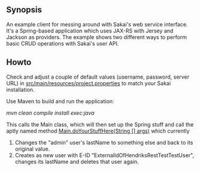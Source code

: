 ## Synopsis

An example client for messing around with Sakai's web service interface.
It's a Spring-based application which uses JAX-RS with Jersey and Jackson as providers.
The example shows two different ways to perform basic CRUD operations with Sakai's user API.

## Howto

Check and adjust a couple of default values (username, password, server URL) in 
[src/main/resources/project.properties](src/main/resources/project.properties)
to match your Sakai installation.

Use Maven to build and run the application:

*mvn clean compile install exec:java*

This calls the Main class, which will then set up the Spring stuff and call the aptly named method
[Main.doYourStuffHere(String [] args)](src/main/java/net/stellers/sakai/resttest/Main.java)
which currently 

1. Changes the "admin" user's lastName to something else and back to its original value.
2. Creates as new user with E-ID "ExternalIdOfHendriksRestTestTestUser", changes its lastName and deletes that user again.

